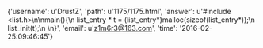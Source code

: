 {'username': u'DrustZ', 'path': u'1175/1175.html', 'answer': u'#include <list.h>\n\nmain(){\n    list_entry * t = (list_entry*)malloc(sizeof(list_entry*));\n    list_init(t);\n    \n}', 'email': u'z1m6r3@163.com', 'time': '2016-02-25:09:46:45'}